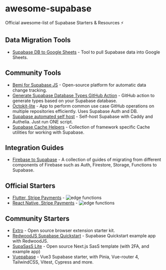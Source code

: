 # awesome-supabase

Official awesome-list of Supabase Starters & Resources ⚡️ 

## Data Migration Tools

- [Supabase DB to Google Sheets](https://github.com/jadynekena/supabase-googlesheet) - Tool to pull Supabase data into Google Sheets.

## Community Tools

- [Bemi for Supabase JS](https://github.com/BemiHQ/bemi-supabase-js) - Open-source platform for automatic data change tracking.
- [Generate Supabase Database Types GitHub Action](https://github.com/lyqht/generate-supabase-db-types-github-action) - GitHub action to generate types based on your Supabase database.
- [Octokit-lite](https://github.com/lyqht/Octokit-lite) - App to perform common use case GitHub operations on multiple repositories efficiently. Uses Supabase Auth and DB.
- [Supabase automated self host](https://github.com/singh-inder/supabase-automated-self-host) - Self-host Supabase with Caddy and Authelia. Just run ONE script.
- [Supabase Cache Helpers](https://github.com/psteinroe/supabase-cache-helpers) - Collection of framework specific Cache utilities for working with Supabase.

## Integration Guides

- [Firebase to Supabase](https://github.com/supabase-community/firebase-to-supabase) - A collection of guides of migrating from different components of Firebase such as Auth, Firestore, Storage, Functions to Supabase.

## Official Starters

- [Flutter, Stripe Payments](https://github.com/supabase-community/flutter-stripe-payments-with-supabase-functions) - ![edge functions](https://img.shields.io/badge/-edge%20functions-darkgreen)
- [React Native, Stripe Payments](https://github.com/supabase-community/expo-stripe-payments-with-supabase-functions) - ![edge functions](https://img.shields.io/badge/-edge%20functions-darkgreen)

## Community Starters

- [Extro](https://github.com/turbostarter/extro) - Open source browser extension starter kit.
- [RedwoodJS Supabase Quickstart](https://github.com/redwoodjs/redwoodjs-supabase-quickstart) - Supabase Quickstart example app with RedwoodJS.
- [SupaSasS Lite](https://github.com/Razikus/supabase-nextjs-template) - Open source Next.js SasS template (with 2FA, and example app)
- [Vuepabase](https://github.com/JMaylor/vuepabase) - Vue3 Supabase starter, with Pinia, Vue-router 4, TailwindCSS, Vitest, Cypress and more.
